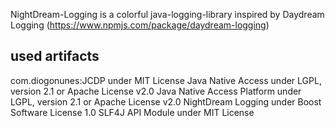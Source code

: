 NightDream-Logging is a colorful java-logging-library inspired by Daydream Logging (https://www.npmjs.com/package/daydream-logging)

## used artifacts

  com.diogonunes:JCDP under MIT License
  Java Native Access under LGPL, version 2.1 or Apache License v2.0
  Java Native Access Platform under LGPL, version 2.1 or Apache License v2.0
  NightDream Logging under Boost Software License 1.0
  SLF4J API Module under MIT License

